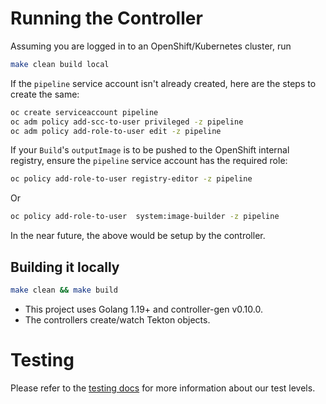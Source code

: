 <!--
Copyright The Shipwright Contributors

SPDX-License-Identifier: Apache-2.0
-->

# Running the Controller

Assuming you are logged in to an OpenShift/Kubernetes cluster, run

```sh
make clean build local
```

If the `pipeline` service account isn't already created, here are the steps to create the same:

```sh
oc create serviceaccount pipeline
oc adm policy add-scc-to-user privileged -z pipeline
oc adm policy add-role-to-user edit -z pipeline
```

If your `Build`'s `outputImage` is to be pushed to the OpenShift internal registry, ensure the
`pipeline` service account has the required role:

```sh
oc policy add-role-to-user registry-editor -z pipeline
```

Or

```sh
oc policy add-role-to-user  system:image-builder -z pipeline
```

In the near future, the above would be setup by the controller.

## Building it locally

```sh
make clean && make build
```

* This project uses Golang 1.19+ and controller-gen v0.10.0.
* The controllers create/watch Tekton objects.

# Testing

Please refer to the [testing docs](docs/development/testing.md) for more information about our test levels.
